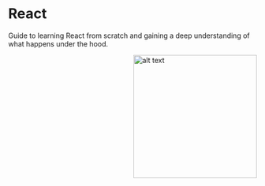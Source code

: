 # React

<div>
  <p> Guide to learning React from scratch and gaining a deep understanding of what happens under the hood.</p>
  <img src="https://www.logo.wine/a/logo/React_(web_framework)/React_(web_framework)-Logo.wine.svg" width="250" align= "right" alt="alt text">
</div>

